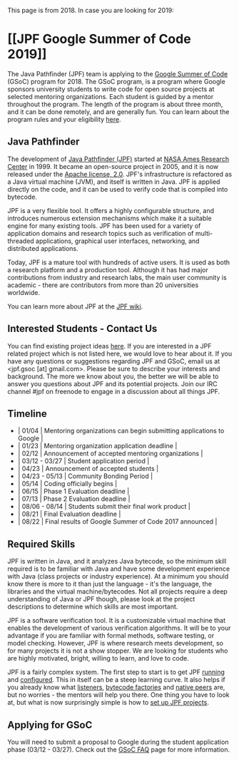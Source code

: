 This page is from 2018. In case you are looking for 2019:

# [[JPF Google Summer of Code 2019]]

The Java Pathfinder (JPF) team is applying to the [Google Summer of Code](https://developers.google.com/open-source/gsoc/.md) (GSoC) program for 2018. The GSoC program, is a program where Google sponsors university students to write code for open source projects at selected mentoring organizations. Each student is guided by a mentor throughout the program. The length of the program is about three month, and it can be done remotely, and are generally fun. You can learn about the program rules and your eligibility [here](https://summerofcode.withgoogle.com/rules/.md).

## Java Pathfinder ##

The development of [Java Pathfinder (JPF)](https://github.com/javapathfinder/jpf-core/wiki.md)  started at [NASA Ames Research Center](http://www.nasa.gov/centers/ames/home/index.html.md) in 1999. It became an open-source project in 2005, and it is now released under the [Apache license, 2.0](http://www.apache.org/licenses/license-2.0.md). JPF's infrastructure is refactored as a Java virtual machine (JVM), and itself is written in Java. JPF is applied directly on the code, and it can be used to verify code that is compiled into bytecode.

JPF is a very flexible tool. It offers a highly configurable structure, and introduces numerous extension mechanisms which make it a suitable engine for many existing tools. JPF has been used for a variety of application domains and research topics such as verification of multi-threaded applications, graphical user interfaces, networking, and distributed applications. 

Today, JPF is a mature tool with hundreds of active users. It is used as both a research platform and a production tool. Although it has had major contributions from industry and research labs, the main user community is academic - there are contributors from more than 20 universities worldwide.

You can learn more about JPF at the [JPF wiki](https://github.com/javapathfinder/jpf-core/wiki.md).

## Interested Students - Contact Us ##

You can find existing project ideas [here](gsoc-2018-project-ideas.md). If you are interested in a JPF related project which is not listed here, we would love to hear about it. If you have any questions or suggestions regarding JPF and GSoC, email us at \<jpf.gsoc [at] gmail.com\>. Please be sure to describe your interests and background. The more we know about you, the better we will be able to answer you questions about JPF and its potential projects. Join our IRC channel #jpf on freenode to engage in a discussion about all things JPF.

## Timeline ##

* | 01/04 | Mentoring organizations can begin submitting applications to Google |
* | 01/23 | Mentoring organization application deadline |
* | 02/12 | Announcement of accepted mentoring organizations |
* | 03/12 - 03/27 | Student application period |
* | 04/23 | Announcement of accepted students |
* | 04/23 - 05/13 | Community Bonding Period |
* | 05/14 | Coding officially begins |
* | 06/15 | Phase 1 Evaluation deadline |
* | 07/13 | Phase 2 Evaluation deadline |
* | 08/06 - 08/14 | Students submit their final work product |
* | 08/21 | Final Evaluation deadline |
* | 08/22 | Final results of Google Summer of Code 2017 announced |

## Required Skills ##

JPF is written in Java, and it analyzes Java bytecode, so the minimum skill required is to be familiar with Java and have some development experience with Java (class projects or industry experience). At a minimum you should know there is more to it than just the language - it's the language, the libraries and the virtual machine/bytecodes. Not all projects require a deep understanding of Java or JPF though, please look at the project descriptions to determine which skills are most important.

JPF is a software verification tool. It is a customizable virtual machine that enables the development of various verification algorithms. It will be to your advantage if you are familiar with formal methods, software testing, or model checking. However, JPF is where research meets development, so for many projects it is not a show stopper. We are looking for students who are highly motivated, bright, willing to learn, and love to code.

JPF is a fairly complex system. The first step to start is to get JPF [running](running-jpf.md) and [configured](configuring-jpf.md). This in itself can be a steep learning curve. It also helps if you already know what [listeners](listeners.md), [bytecode factories](bytecode-factories.md) and [native peers](model-java-interface.md) are, but no worries - the mentors will help you there. One thing you have to look at, but what is now surprisingly simple is how to [set up JPF projects](create_project.md).

## Applying for GSoC ##

You will need to submit a proposal to Google during the student application phase (03/12 - 03/27). Check out the [GSoC FAQ](https://developers.google.com/open-source/gsoc/faq.md) page for more information. 
